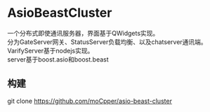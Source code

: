 # AsioBeastCluster

一个分布式即使通讯服务器，界面基于QWidgets实现。  
分为GateServer网关、StatusServer负载均衡、以及chatserver通讯端。
VarifyServer基于nodejs实现。  
server基于boost.asio和boost.beast

## 构建
git clone https://github.com/moCpper/asio-beast-cluster


